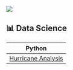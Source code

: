 ![](https://github.com/jeyla380/codecademy_projects/blob/main/images/codecademy_banner.png)

## 📊 Data Science

| Python | 
| --- |
| [Hurricane Analysis](https://github.com/jeyla380/codecademy_projects/blob/main/datascience/python/hurricane_analysis_project.ipynb) |
